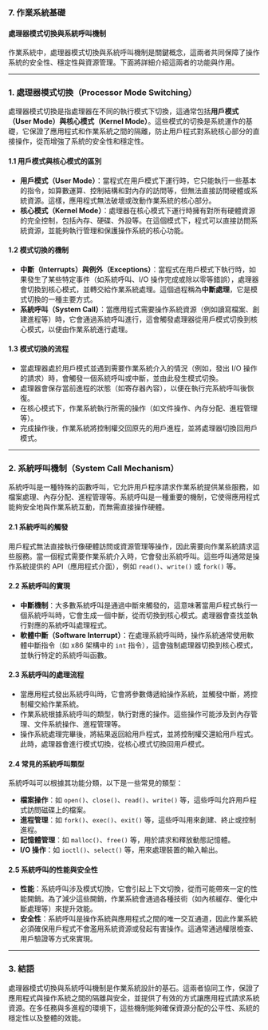 ### 7. **作業系統基礎**
#### 處理器模式切換與系統呼叫機制

作業系統中，處理器模式切換與系統呼叫機制是關鍵概念，這兩者共同保障了操作系統的安全性、穩定性與資源管理。下面將詳細介紹這兩者的功能與作用。

---

### 1. **處理器模式切換（Processor Mode Switching）**

處理器模式切換是指處理器在不同的執行模式下切換，這通常包括**用戶模式（User Mode）**與**核心模式（Kernel Mode）**。這些模式的切換是系統運作的基礎，它保證了應用程式和作業系統之間的隔離，防止用戶程式對系統核心部分的直接操作，從而增強了系統的安全性和穩定性。

#### 1.1 **用戶模式與核心模式的區別**
   - **用戶模式（User Mode）**：當程式在用戶模式下運行時，它只能執行一些基本的指令，如算數運算、控制結構和對內存的訪問等，但無法直接訪問硬體或系統資源。這樣，應用程式無法破壞或改動作業系統的核心部分。
   - **核心模式（Kernel Mode）**：處理器在核心模式下運行時擁有對所有硬體資源的完全控制，包括內存、硬碟、外設等。在這個模式下，程式可以直接訪問系統資源，並能夠執行管理和保護操作系統的核心功能。

#### 1.2 **模式切換的機制**
   - **中斷（Interrupts）與例外（Exceptions）**：當程式在用戶模式下執行時，如果發生了某些特定事件（如系統呼叫、I/O 操作完成或除以零等錯誤），處理器會切換到核心模式，並轉交給作業系統處理。這個過程稱為**中斷處理**，它是模式切換的一種主要方式。
   - **系統呼叫（System Call）**：當應用程式需要操作系統資源（例如讀寫檔案、創建進程等）時，它會通過系統呼叫進行，這會觸發處理器從用戶模式切換到核心模式，以便由作業系統進行處理。

#### 1.3 **模式切換的流程**
   - 當處理器處於用戶模式並遇到需要作業系統介入的情況（例如，發出 I/O 操作的請求）時，會觸發一個系統呼叫或中斷，並由此發生模式切換。
   - 處理器會保存當前進程的狀態（如寄存器內容），以便在執行完系統呼叫後恢復。
   - 在核心模式下，作業系統執行所需的操作（如文件操作、內存分配、進程管理等）。
   - 完成操作後，作業系統將控制權交回原先的用戶進程，並將處理器切換回用戶模式。

---

### 2. **系統呼叫機制（System Call Mechanism）**

系統呼叫是一種特殊的函數呼叫，它允許用戶程序請求作業系統提供某些服務，如檔案處理、內存分配、進程管理等。系統呼叫是一種重要的機制，它使得應用程式能夠安全地與作業系統互動，而無需直接操作硬體。

#### 2.1 **系統呼叫的觸發**
   用戶程式無法直接執行像硬體訪問或資源管理等操作，因此需要向作業系統請求這些服務。當一個程式需要作業系統介入時，它會發出系統呼叫。這些呼叫通常是操作系統提供的 API（應用程式介面），例如 `read()`、`write()` 或 `fork()` 等。

#### 2.2 **系統呼叫的實現**
   - **中斷機制**：大多數系統呼叫是通過中斷來觸發的，這意味著當用戶程式執行一個系統呼叫時，它會生成一個中斷，從而切換到核心模式。處理器會查找並執行對應的系統呼叫處理程式。
   - **軟體中斷（Software Interrupt）**：在處理系統呼叫時，操作系統通常使用軟體中斷指令（如 x86 架構中的 `int` 指令），這會強制處理器切換到核心模式，並執行特定的系統呼叫函數。

#### 2.3 **系統呼叫的處理流程**
   - 當應用程式發出系統呼叫時，它會將參數傳遞給操作系統，並觸發中斷，將控制權交給作業系統。
   - 作業系統根據系統呼叫的類型，執行對應的操作。這些操作可能涉及到內存管理、文件系統操作、進程管理等。
   - 操作系統處理完畢後，將結果返回給用戶程式，並將控制權交還給用戶程式。此時，處理器會進行模式切換，從核心模式切換回用戶模式。

#### 2.4 **常見的系統呼叫類型**
   系統呼叫可以根據其功能分類，以下是一些常見的類型：
   - **檔案操作**：如 `open()`、`close()`、`read()`、`write()` 等，這些呼叫允許用戶程式訪問磁碟上的檔案。
   - **進程管理**：如 `fork()`、`exec()`、`exit()` 等，這些呼叫用來創建、終止或控制進程。
   - **記憶體管理**：如 `malloc()`、`free()` 等，用於請求和釋放動態記憶體。
   - **I/O 操作**：如 `ioctl()`、`select()` 等，用來處理裝置的輸入輸出。

#### 2.5 **系統呼叫的性能與安全性**
   - **性能**：系統呼叫涉及模式切換，它會引起上下文切換，從而可能帶來一定的性能開銷。為了減少這些開銷，作業系統會通過各種技術（如內核緩存、優化中斷處理等）來提升效能。
   - **安全性**：系統呼叫是操作系統與應用程式之間的唯一交互通道，因此作業系統必須確保用戶程式不會濫用系統資源或發起有害操作。這通常通過權限檢查、用戶驗證等方式來實現。

---

### 3. **結語**

處理器模式切換與系統呼叫機制是作業系統設計的基石。這兩者協同工作，保證了應用程式與操作系統之間的隔離與安全，並提供了有效的方式讓應用程式請求系統資源。在多任務與多進程的環境下，這些機制能夠確保資源分配的公平性、系統的穩定性以及整體的效能。